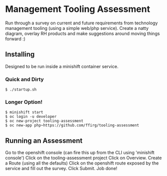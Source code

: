# Management Tooling Assessment
Run through a survey on current and future requirements from technology management tooling (using a simple web/php service).
Create a natty diagram, overlay RH products and make suggestions around moving things forward :)

## Installing

Designed to be run inside a minishift container service.

### Quick and Dirty
```
$ ./startup.sh
```

### Longer Option!
```
$ minishift start
$ oc login -u developer
$ oc new-project tooling-assessment
$ oc new-app php~https://github.com/ffirg/tooling-assessment
```

## Running an Assessment
Go to the openshift console (can fire this up from the CLI using 'minishift console')
Click on the tooling-assessment project
Click on Overview.
Create a Route (using all the defaults)
Click on the openshift route exposed by the service and fill out the survey. Click Submit. Job done!
